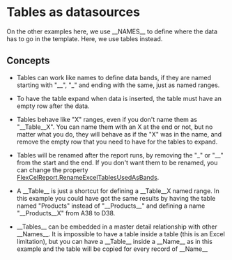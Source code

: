 # Tables as datasources

On the other examples here, we use \_\_NAMES\_\_ to define where the
data has to go in the template. Here, we use tables instead.

## Concepts

- Tables can work like names to define data bands, if they are named
  starting with "\_\_", "\_" and ending with the same, just as named
  ranges.

- To have the table expand when data is inserted, the table must have
  an empty row after the data.

- Tables behave like "X" ranges, even if you don't name them as
  "\_\_Table\_\_X". You can name them with an X at the end or not,
  but no matter what you do, they will behave as if the "X" was in
  the name, and remove the empty row that you need to have for the
  tables to expand.

- Tables will be renamed after the report runs, by removing the "\_"
  or "\_\_" from the start and the end. If you don't want them to be
  renamed, you can change the property
  [FlexCelReport.RenameExcelTablesUsedAsBands](https://download.tmssoftware.com/flexcel/doc/net/api/FlexCel.Report/FlexCelReport/RenameExcelTablesUsedAsBands.html).

- A \_\_Table\_\_ is just a shortcut for defining a \_\_Table\_\_X
  named range. In this example you could have got the same results
  by having the table named "Products" instead of "\_\_Products\_\_"
  and defining a name "\_\_Products\_\_X" from A38 to D38.

- \_\_Tables\_\_ can be embedded in a master detail relationship with
  other \_\_Names\_\_. It is impossible to have a table inside a
  table (this is an Excel limitation), but you can have a
  \_\_Table\_\_ inside a \_\_Name\_\_ as in this example and the
  table will be copied for every record of \_\_Name\_\_
